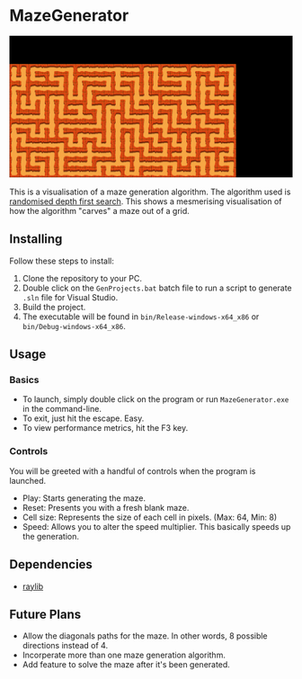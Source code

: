 # MazeGenerator

![by Ruan Keet](MazeGenerator/res/maze_screenshot.png)

This is a visualisation of a maze generation algorithm. The algorithm used is [randomised depth first search](https://en.wikipedia.org/wiki/Maze_generation_algorithm). This shows a mesmerising visualisation of how the algorithm "carves" a maze out of a grid.

## Installing

Follow these steps to install:
 1. Clone the repository to your PC.
 2. Double click on the ```GenProjects.bat``` batch file to run a script to generate ```.sln``` file for Visual Studio.
 3. Build the project.
 4. The executable will be found in ```bin/Release-windows-x64_x86``` or ```bin/Debug-windows-x64_x86```.

## Usage

### Basics

 - To launch, simply double click on the program or run ```MazeGenerator.exe``` in the command-line.
 - To exit, just hit the escape. Easy.
 - To view performance metrics, hit the F3 key.

### Controls

You will be greeted with a handful of controls when the program is launched.

 - Play: Starts generating the maze.
 - Reset: Presents you with a fresh blank maze.
 - Cell size: Represents the size of each cell in pixels. (Max: 64, Min: 8)
 - Speed: Allows you to alter the speed multiplier. This basically speeds up the generation.

## Dependencies

 - [raylib](https://www.raylib.com/)

## Future Plans

 - Allow the diagonals paths for the maze. In other words, 8 possible directions instead of 4.
 - Incorperate more than one maze generation algorithm.
 - Add feature to solve the maze after it's been generated.